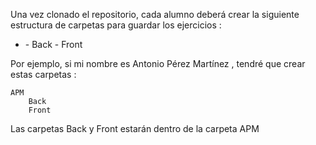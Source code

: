 Una vez clonado el repositorio, cada alumno deberá crear la siguiente estructura de carpetas para guardar los ejercicios :

- <Iniciales del Nombre>
    - Back
    - Front


Por ejemplo, si mi nombre es Antonio Pérez Martínez , tendré que crear estas carpetas :

    APM
        Back
        Front
    
Las carpetas Back y Front estarán dentro de la carpeta APM
